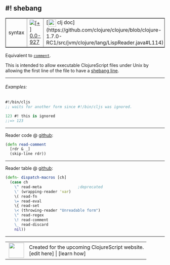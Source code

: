 ## #! shebang



 <table border="1">
<tr>
<td>syntax</td>
<td><a href="https://github.com/cljsinfo/cljs-api-docs/tree/0.0-927"><img valign="middle" alt="[+] 0.0-927" title="Added in 0.0-927" src="https://img.shields.io/badge/+-0.0--927-lightgrey.svg"></a> </td>
<td>
[<img height="24px" valign="middle" src="http://i.imgur.com/1GjPKvB.png"> clj doc](https://github.com/clojure/clojure/blob/clojure-1.7.0-RC1/src/jvm/clojure/lang/LispReader.java#L114)
</td>
</tr>
</table>



Equivalent to [`comment`][doc:syntax/comment].

This is intended to allow executable ClojureScript files under Unix by allowing
the first line of the file to have a [shebang line](https://en.wikipedia.org/wiki/Shebang_(Unix)).

[doc:syntax/comment]:../syntax/comment.md

---

###### Examples:

```clj
#!/bin/cljs
;; waits for another form since #!/bin/cljs was ignored.

123 #! this is ignored
;;=> 123
```



---






Reader code @ [github](https://github.com/clojure/tools.reader/blob/tools.reader-0.8.3/src/main/clojure/clojure/tools/reader/impl/commons.clj#L120-L122):

```clj
(defn read-comment
  [rdr & _]
  (skip-line rdr))
```

<!--
Repo - tag - source tree - lines:

 <pre>
tools.reader @ tools.reader-0.8.3
└── src
    └── main
        └── clojure
            └── clojure
                └── tools
                    └── reader
                        └── impl
                            └── <ins>[commons.clj:120-122](https://github.com/clojure/tools.reader/blob/tools.reader-0.8.3/src/main/clojure/clojure/tools/reader/impl/commons.clj#L120-L122)</ins>
</pre>
-->

---
Reader table @ [github](https://github.com/clojure/tools.reader/blob/tools.reader-0.8.3/src/main/clojure/clojure/tools/reader.clj#L599-L610):

```clj
(defn- dispatch-macros [ch]
  (case ch
    \^ read-meta                ;deprecated
    \' (wrapping-reader 'var)
    \( read-fn
    \= read-eval
    \{ read-set
    \< (throwing-reader "Unreadable form")
    \" read-regex
    \! read-comment
    \_ read-discard
    nil))
```

<!--
Repo - tag - source tree - lines:

 <pre>
tools.reader @ tools.reader-0.8.3
└── src
    └── main
        └── clojure
            └── clojure
                └── tools
                    └── <ins>[reader.clj:599-610](https://github.com/clojure/tools.reader/blob/tools.reader-0.8.3/src/main/clojure/clojure/tools/reader.clj#L599-L610)</ins>
</pre>
-->

---



 <table>
<tr><td>
<img valign="middle" align="right" width="48px" src="http://i.imgur.com/Hi20huC.png">
</td><td>
Created for the upcoming ClojureScript website.<br>
[edit here] | [learn how]
</td></tr></table>

[edit here]:https://github.com/cljsinfo/cljs-api-docs/blob/master/cljsdoc/syntax/shebang.cljsdoc
[learn how]:https://github.com/cljsinfo/cljs-api-docs/wiki/cljsdoc-files

<!--

This information was too distracting to show to readers, but I'll leave it
commented here since it is helpful to:

- pretty-print the data used to generate this document
- and show how to retrieve that data



The API data for this symbol:

```clj
{:description "Equivalent to [doc:syntax/comment].\n\nThis is intended to allow executable ClojureScript files under Unix by allowing\nthe first line of the file to have a [shebang line](https://en.wikipedia.org/wiki/Shebang_(Unix)).",
 :ns "syntax",
 :name "shebang",
 :history [["+" "0.0-927"]],
 :type "syntax",
 :full-name-encode "syntax/shebang",
 :extra-sources ({:code "(defn read-comment\n  [rdr & _]\n  (skip-line rdr))",
                  :title "Reader code",
                  :repo "tools.reader",
                  :tag "tools.reader-0.8.3",
                  :filename "src/main/clojure/clojure/tools/reader/impl/commons.clj",
                  :lines [120 122]}
                 {:code "(defn- dispatch-macros [ch]\n  (case ch\n    \\^ read-meta                ;deprecated\n    \\' (wrapping-reader 'var)\n    \\( read-fn\n    \\= read-eval\n    \\{ read-set\n    \\< (throwing-reader \"Unreadable form\")\n    \\\" read-regex\n    \\! read-comment\n    \\_ read-discard\n    nil))",
                  :title "Reader table",
                  :repo "tools.reader",
                  :tag "tools.reader-0.8.3",
                  :filename "src/main/clojure/clojure/tools/reader.clj",
                  :lines [599 610]}),
 :examples [{:id "de569a",
             :content "```clj\n#!/bin/cljs\n;; waits for another form since #!/bin/cljs was ignored.\n\n123 #! this is ignored\n;;=> 123\n```"}],
 :full-name "syntax/shebang",
 :display "#! shebang",
 :clj-doc "https://github.com/clojure/clojure/blob/clojure-1.7.0-RC1/src/jvm/clojure/lang/LispReader.java#L114"}

```

Retrieve the API data for this symbol:

```clj
;; from Clojure REPL
(require '[clojure.edn :as edn])
(-> (slurp "https://raw.githubusercontent.com/cljsinfo/cljs-api-docs/catalog/cljs-api.edn")
    (edn/read-string)
    (get-in [:symbols "syntax/shebang"]))
```

-->
